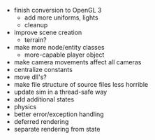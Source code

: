 * finish conversion to OpenGL 3
	* add more uniforms, lights
	* cleanup
* improve scene creation
	* terrain?
* make more node/entity classes
	* more-capable player object
* make camera movements affect all cameras
* centralize constants
* move dll's?
* make file structure of source files less horrible
* update sim in a thread-safe way
* add additional states
* physics
* better error/exception handling
* deferred rendering
* separate rendering from state